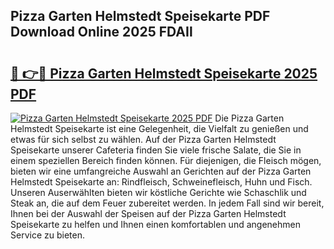## Pizza Garten Helmstedt Speisekarte PDF Download Online 2025 FDAIl

# <h2><a href="http://gc7p1e.nevu.top/?p=Pizza+Garten+Helmstedt+Speisekarte">🔗 👉🔴 Pizza Garten Helmstedt Speisekarte 2025 PDF</a></h2>

[![Pizza Garten Helmstedt Speisekarte 2025 PDF](https://i.imgur.com/dBaPXMq.png)](http://gc7p1e.nevu.top/?p=Pizza+Garten+Helmstedt+Speisekarte)
Die Pizza Garten Helmstedt Speisekarte ist eine Gelegenheit, die Vielfalt zu genießen und etwas für sich selbst zu wählen. Auf der Pizza Garten Helmstedt Speisekarte unserer Cafeteria finden Sie viele frische Salate, die Sie in einem speziellen Bereich finden können. Für diejenigen, die Fleisch mögen, bieten wir eine umfangreiche Auswahl an Gerichten auf der Pizza Garten Helmstedt Speisekarte an: Rindfleisch, Schweinefleisch, Huhn und Fisch. Unseren Auserwählten bieten wir köstliche Gerichte wie Schaschlik und Steak an, die auf dem Feuer zubereitet werden. In jedem Fall sind wir bereit, Ihnen bei der Auswahl der Speisen auf der Pizza Garten Helmstedt Speisekarte zu helfen und Ihnen einen komfortablen und angenehmen Service zu bieten.
